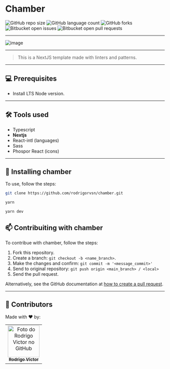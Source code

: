 
# Chamber

<!--- https://shields.io --->

![GitHub repo size](https://img.shields.io/github/repo-size/rodrigorvsn/chamber?style=for-the-badge)
![GitHub language count](https://img.shields.io/github/languages/count/rodrigorvsn/chamber?style=for-the-badge)
![GitHub forks](https://img.shields.io/github/forks/rodrigorvsn/chamber?style=for-the-badge)
![Bitbucket open issues](https://img.shields.io/bitbucket/issues/rodrigorvsn/chamber?style=for-the-badge)
![Bitbucket open pull requests](https://img.shields.io/bitbucket/pr-raw/rodrigorvsn/chamber?style=for-the-badge)

___
<!--- #################### mudar badges #################### --->


![image](https://user-images.githubusercontent.com/75763403/198437499-a4c0578e-1ebd-4508-8b30-cebed7cb1d9b.png)



<!--- #################### mudar imagem exemplo #################### --->
___
> This is a NextJS template made with linters and patterns.
___
## 💻 Prerequisites

- Install LTS Node version.
<!--- #################### mudar pré-requisitos  ####################--->
___
## 🛠 Tools used

- Typescript
- <b>Nextjs</b>
- React-intl (languages)
- Sass
- Phospor React (icons)

<!--- #################### mudar ferramentas #################### --->
___
## 🚀 Installing chamber

To use, follow the steps:

```bash
git clone https://github.com/rodrigorvsn/chamber.git
```

```bash
yarn
```

```bash
yarn dev
```


## 📫 Contribuiting with chamber

To contribue with chamber, follow the steps:

1. Fork this repository.
2. Create a branch: `git checkout -b <name_branch>`.
3. Make the changes and confirm: `git commit -m '<message_commit>'`
4. Send to original repository: `git push origin <main_branch> / <local>`
5. Send the pull request.

Alternatively, see the GitHub documentation at [how to create a pull request](https://help.github.com/en/github/collaborating-with-issues-and-pull-requests/creating-a-pull-request).
___
## 🤝 Contributors

Made with ❤️ by:

<table>
  <tr>
    <td align="center">
      <a href="#">
        <img src="https://github.com/rodrigorvsn.png" width="100px;" alt="Foto do Rodrigo Victor no GitHub"/><br>
        <sub>
          <b>Rodrigo Victor</b>
        </sub>
      </a>
    </td>
  </tr>
</table>
